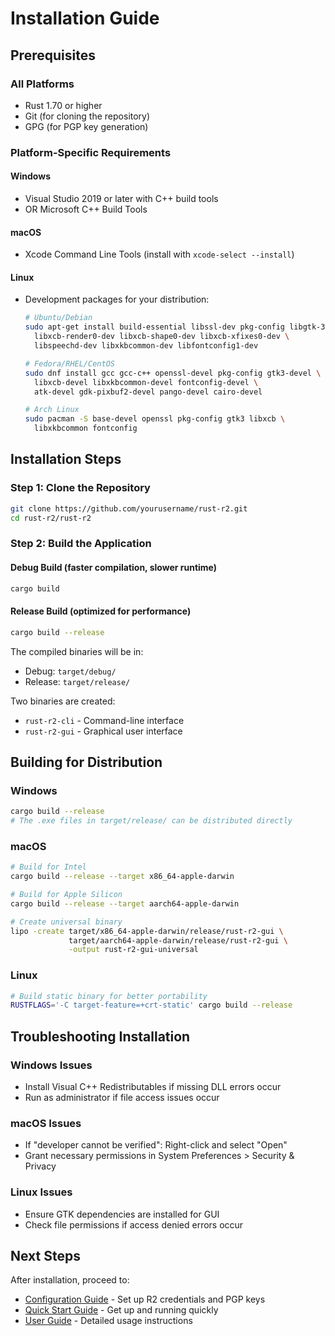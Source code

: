 # Installation Guide

## Prerequisites

### All Platforms
- Rust 1.70 or higher
- Git (for cloning the repository)
- GPG (for PGP key generation)

### Platform-Specific Requirements

#### Windows
- Visual Studio 2019 or later with C++ build tools
- OR Microsoft C++ Build Tools

#### macOS
- Xcode Command Line Tools (install with `xcode-select --install`)

#### Linux
- Development packages for your distribution:
  ```bash
  # Ubuntu/Debian
  sudo apt-get install build-essential libssl-dev pkg-config libgtk-3-dev \
    libxcb-render0-dev libxcb-shape0-dev libxcb-xfixes0-dev \
    libspeechd-dev libxkbcommon-dev libfontconfig1-dev
  
  # Fedora/RHEL/CentOS
  sudo dnf install gcc gcc-c++ openssl-devel pkg-config gtk3-devel \
    libxcb-devel libxkbcommon-devel fontconfig-devel \
    atk-devel gdk-pixbuf2-devel pango-devel cairo-devel
  
  # Arch Linux
  sudo pacman -S base-devel openssl pkg-config gtk3 libxcb \
    libxkbcommon fontconfig
  ```

## Installation Steps

### Step 1: Clone the Repository
```bash
git clone https://github.com/yourusername/rust-r2.git
cd rust-r2/rust-r2
```

### Step 2: Build the Application

#### Debug Build (faster compilation, slower runtime)
```bash
cargo build
```

#### Release Build (optimized for performance)
```bash
cargo build --release
```

The compiled binaries will be in:
- Debug: `target/debug/`
- Release: `target/release/`

Two binaries are created:
- `rust-r2-cli` - Command-line interface
- `rust-r2-gui` - Graphical user interface

## Building for Distribution

### Windows
```bash
cargo build --release
# The .exe files in target/release/ can be distributed directly
```

### macOS
```bash
# Build for Intel
cargo build --release --target x86_64-apple-darwin

# Build for Apple Silicon
cargo build --release --target aarch64-apple-darwin

# Create universal binary
lipo -create target/x86_64-apple-darwin/release/rust-r2-gui \
             target/aarch64-apple-darwin/release/rust-r2-gui \
             -output rust-r2-gui-universal
```

### Linux
```bash
# Build static binary for better portability
RUSTFLAGS='-C target-feature=+crt-static' cargo build --release
```

## Troubleshooting Installation

### Windows Issues
- Install Visual C++ Redistributables if missing DLL errors occur
- Run as administrator if file access issues occur

### macOS Issues
- If "developer cannot be verified": Right-click and select "Open"
- Grant necessary permissions in System Preferences > Security & Privacy

### Linux Issues
- Ensure GTK dependencies are installed for GUI
- Check file permissions if access denied errors occur

## Next Steps

After installation, proceed to:
- [Configuration Guide](CONFIGURATION.md) - Set up R2 credentials and PGP keys
- [Quick Start Guide](QUICK_START.md) - Get up and running quickly
- [User Guide](USER_GUIDE.md) - Detailed usage instructions